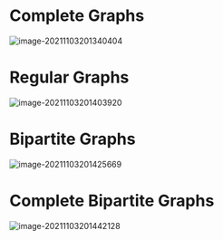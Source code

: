 # Complete Graphs

![image-20211103201340404](D:\dev\AllNote\.mdnote\assets\image-20211103201340404.png)

# Regular Graphs

![image-20211103201403920](D:\dev\AllNote\.mdnote\assets\image-20211103201403920.png)

# Bipartite Graphs

![image-20211103201425669](D:\dev\AllNote\.mdnote\assets\image-20211103201425669.png)

# Complete Bipartite Graphs

![image-20211103201442128](D:\dev\AllNote\.mdnote\assets\image-20211103201442128.png)